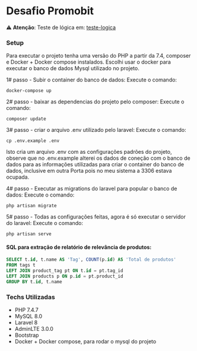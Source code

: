 # Desafio Promobit

⚠️ **Atenção**: Teste de lógica em: [teste-logica](https://github.com/AndersonCorreia/promo-bit-teste-logica)

### Setup

Para executar o projeto tenha uma versão do PHP a partir da 7.4, composer e Docker + Docker compose instalados.
Escolhi usar o docker para executar o banco de dados Mysql utilizado no projeto.

1# passo - Subir o container do banco de dados:
Execute o comando:
```
docker-compose up
```
2# passo - baixar as dependencias do projeto pelo composer:
Execute o comando:
```
composer update
```

3# passo - criar o arquivo .env utilizado pelo laravel:
Execute o comando:
```
cp .env.example .env
```
Isto cria um arquivo .env com as configurações padrões do projeto, observe que no .env.example alterei os dados de coneção com o banco de dados
para as informações utilizadas para criar o container do banco de dados, inclusive em outra Porta pois no meu sistema a 3306 estava ocupada.

4# passo - Executar as migrations do laravel para popular o banco de dados:
Execute o comando:
```
php artisan migrate
```
5# passo - Todas as configurações feitas, agora é só executar o servidor do laravel:
Execute o comando:
```
php artisan serve
```

#### SQL para extração de relatório de relevância de produtos:
```SQL
SELECT t.id, t.name AS 'Tag', COUNT(p.id) AS 'Total de produtos' 
FROM tags t 
LEFT JOIN product_tag pt ON t.id = pt.tag_id 
LEFT JOIN products p ON p.id = pt.product_id 
GROUP BY t.id, t.name
```

### Techs Utilizadas

- PHP 7.4.7
- MySQL 8.0
- Laravel 8
- AdminLTE 3.0.0
- Bootstrap
- Docker + Docker compose, para rodar o mysql do projeto

